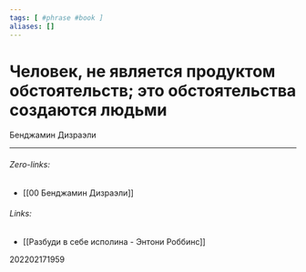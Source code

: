 ```yaml
---
tags: [ #phrase #book ]
aliases: []
---
```

# Человек, не является продуктом обстоятельств; это обстоятельства создаются людьми
Бенджамин Дизраэли
___
###### Zero-links:
- [[00 Бенджамин Дизраэли]]
###### Links:
- [[Разбуди в себе исполина - Энтони Роббинс]]

202202171959